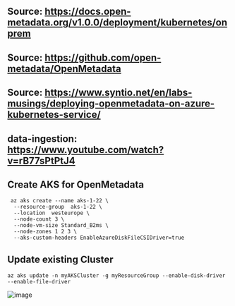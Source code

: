 ## Source: https://docs.open-metadata.org/v1.0.0/deployment/kubernetes/onprem
## Source: https://github.com/open-metadata/OpenMetadata
## Source: https://www.syntio.net/en/labs-musings/deploying-openmetadata-on-azure-kubernetes-service/
## data-ingestion: https://www.youtube.com/watch?v=rB77sPtPtJ4
## Create AKS for OpenMetadata
```
 az aks create --name aks-1-22 \
  --resource-group  aks-1-22 \
  --location  westeurope \
  --node-count 3 \
  --node-vm-size Standard_B2ms \
  --node-zones 1 2 3 \
  --aks-custom-headers EnableAzureDiskFileCSIDriver=true
```
## Update existing Cluster
```
az aks update -n myAKSCluster -g myResourceGroup --enable-disk-driver --enable-file-driver
```
![image](https://github.com/jniranjanreddy/azure/assets/83489863/c5880fb2-f9a7-4a0c-a8a4-9f34b99864e2)
